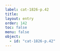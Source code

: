 ```yaml
---
label: cat-1826-p.42
title: 
layout: entry
order: 142
toc: false
menu: false
object:
  - id: "cat-1826-p.42"
---
```

